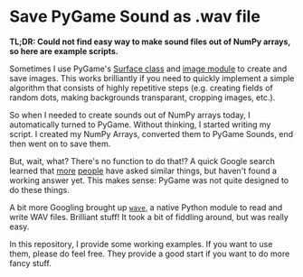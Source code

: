 Save PyGame Sound as .wav file
==============================

**TL;DR: Could not find easy way to make sound files out of
NumPy arrays, so here are example scripts.**

Sometimes I use PyGame's [Surface class](http://pygame.org/docs/ref/surface.html) and [image module](http://pygame.org/docs/ref/image.html) to
create and save images. This works brilliantly if you need to
quickly implement a simple algorithm that consists of highly
repetitive steps (e.g. creating fields of random dots, making
backgrounds transparant, cropping images, etc.).

So when I needed to create sounds out of NumPy arrays today,
I automatically turned to PyGame. Without thinking, I started
writing my script. I created my NumPy Arrays, converted them
to PyGame Sounds, end then went on to save them.

But, wait, what? There's no function to do that!? A quick
Google search learned that [more](http://stackoverflow.com/questions/17292444/pygame-mixer-save-audio-to-disk) [people](http://stackoverflow.com/questions/2141315/pygame-saving-audio-files) have asked similar
things, but haven't found a working answer yet. This makes
sense: PyGame was not quite designed to do these things.

A bit more Googling brought up [`wave`](https://docs.python.org/2/library/wave.html), a native Python
module to read and write WAV files. Brilliant stuff! It took
a bit of fiddling around, but was really easy.

In this repository, I provide some working examples. If you
want to use them, please do feel free. They provide a good
start if you want to do more fancy stuff.